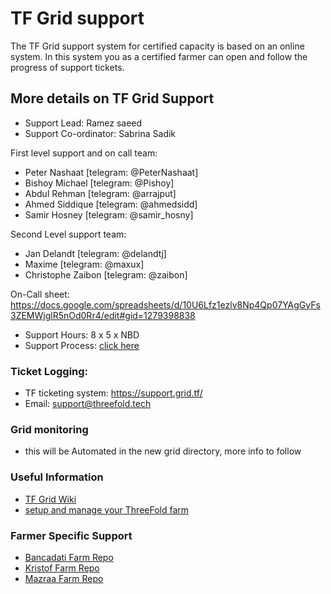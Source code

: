 # TF Grid support

The TF Grid support system for certified capacity is based on an online system.  In this system you as a certified farmer can open and follow the progress of support tickets.


## More details on TF Grid Support

- Support Lead: Ramez saeed
- Support Co-ordinator: Sabrina Sadik

First level support and on call team:
- Peter Nashaat [telegram: @PeterNashaat]
- Bishoy Michael [telegram: @Pishoy]
- Abdul Rehman [telegram: @arrajput]
- Ahmed Siddique [telegram: @ahmedsidd]
- Samir Hosney [telegram: @samir_hosny]
        
Second Level support team:
- Jan Delandt [telegram: @delandtj]
- Maxime [telegram: @maxux]
- Christophe Zaibon [telegram: @zaibon]

On-Call sheet: https://docs.google.com/spreadsheets/d/10U6Lfz1ezlv8Np4Qp07YAgGyFs3ZEMWjglR5nOd0Rr4/edit#gid=1279398838

- Support Hours: 8 x 5 x NBD
- Support Process: [click here](https://docs.google.com/drawings/d/18yDx2YceeUKAfdzD0Koo2FvdX1fRJc78xK338tpCNPc/edit)

### Ticket Logging:
- TF ticketing system: https://support.grid.tf/
- Email: support@threefold.tech

### Grid monitoring 
- this will be Automated in the new grid directory, more info to follow 

### Useful Information
- [TF Grid Wiki](https://threefoldfoundation.github.io/info_grid/#/)
- [setup and manage your ThreeFold farm](https://github.com/zero-os/home/tree/master/docs/farmers)

### Farmer Specific Support

- [Bancadati Farm Repo](https://docs.grid.tf/threefold/proj_bancadati)
- [Kristof Farm Repo](https://docs.grid.tf/kristof_farm/itenv_kristof_farm)
- [Mazraa Farm Repo](https://docs.grid.tf/threefold/itenv_mazraa)


